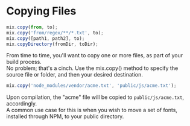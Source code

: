 # Copying Files

```js
mix.copy(from, to);
mix.copy('from/regex/**/*.txt', to);
mix.copy([path1, path2], to);
mix.copyDirectory(fromDir, toDir);
```

From time to time, you'll want to copy one or more files, as part of your build process.  
No problem; that's a cinch. Use the mix.copy\(\) method to specify the source file or folder, and then your desired destination.

```js
mix.copy('node_modules/vendor/acme.txt', 'public/js/acme.txt');
```

Upon compilation, the "acme" file will be copied to `public/js/acme.txt`, accordingly.  
A common use case for this is when you wish to move a set of fonts, installed through NPM, to your public directory.

